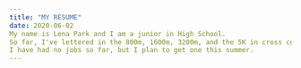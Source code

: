 ```yaml
--- 
title: "MY RESUME"
date: 2020-06-02
My name is Lena Park and I am a junior in High School.
So far, I've lettered in the 800m, 1600m, 3200m, and the 5K in cross country and track. 
I have had no jobs so far, but I plan to get one this summer.  
--- 
```

